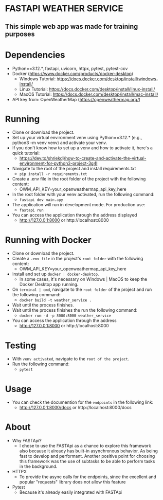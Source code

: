 FASTAPI WEATHER SERVICE
===============================
## This simple web app was made for training purposes

Dependencies
===============================

- Python==3.12.*, fastapi, uvicorn, httpx, pytest, pytest-cov
- Docker (https://www.docker.com/products/docker-desktop)
  - Windows Tutorial: https://docs.docker.com/desktop/install/windows-install/
  - Linux Tutorial: https://docs.docker.com/desktop/install/linux-install/
  - MacOS Tutorial: https://docs.docker.com/desktop/install/mac-install/
- API key from: OpenWeatherMap (https://openweathermap.org/)

Running
===============================
- Clone or download the project.
- Set up your virtual environment venv using Python==3.12.* (e.g., python3 -m venv venv) and activate your venv.
- If you don't know how to set up a venv and how to activate it, here's a quick tutorial:
  - https://dev.to/shriekdj/how-to-create-and-activate-the-virtual-environment-for-python3-project-3g4l
- Navigate to the root of the project and install requirements.txt
  - `pip install -r requirements.txt`
- Create a .env file in the root folder of the project with the following content:
  - OWM_API_KEY=your_openweathermap_api_key_here
- In the root folder with your venv activated, run the following command: 
  - `fastapi dev main.apy`
- The application will run in development mode. For production use: 
  - `fastapi run`
- You can access the application through the address displayed
  - http://127.0.0.1:8000 or http://localhost:8000

Running with Docker
===============================
- Clone or download the project.
- Create a `.env file` in the project's `root folder` with the following content:
  - OWM_API_KEY=your_openweathermap_api_key_here
- Install and set up `docker | docker-desktop`.
  - In some cases, it's necessary on Windows | MacOS to keep the Docker Desktop app running.
- On `terminal | cmd`, navigate to the `root folder` of the project and run the following command: 
  - `docker build -t weather_service .`
- Wait until the process finishes.
- Wait until the process finishes the run the following command: 
  - `docker run -d -p 8000:8000 weather_service`
- You can access the application through the address 
  - http://127.0.0.1:8000 or http://localhost:8000

Testing
===============================
- With `venv activated`, navigate to the `root of the project`.
- Run the following command: 
  - `pytest`

Usage
===============================
- You can check the documention for the `endpoints` in the following link:
  - http://127.0.0.1:8000/docs or http://localhost:8000/docs

About
===============================
- Why FASTApi?
  - I chose to use the FASTApi as a chance to explore this framework also because it already has built-in asynchronous behavior. As being fast to develop and performant. Another positive point for choosing this framework was the use of subtasks to be able to perform tasks in the background.
- HTTPX
  - To provide the async calls for the endpoints, since the excellent and popular "requests" library does not allow this feature
- Pytest
  - Because it's already easily integrated with FASTApi